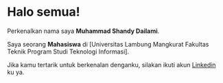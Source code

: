 # Halo semua! 

Perkenalkan nama saya **Muhammad Shandy Dailami**.

Saya seorang **Mahasiswa** di [Universitas Lambung Mangkurat Fakultas Teknik Program Studi Teknologi Informasi].

Jika kamu tertarik untuk berkenalan denganku, silakan ikuti akun [Linkedin](https://www.linkedin.com/in/muhammadshandydailami/) ku ya.
